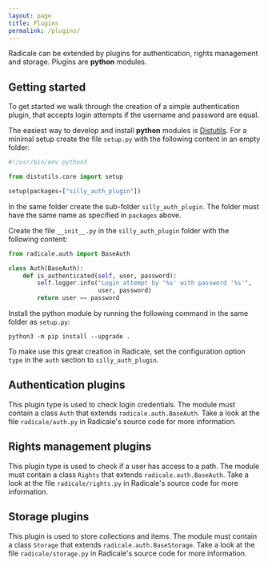 ```yaml
---
layout: page
title: Plugins
permalink: /plugins/
---
```


Radicale can be extended by plugins for authentication, rights management and
storage. Plugins are **python** modules.

## Getting started

To get started we walk through the creation of a simple authentication
plugin, that accepts login attempts if the username and password are equal.

The easiest way to develop and install **python** modules is
[Distutils](https://docs.python.org/3/distutils/setupscript.html).
For a minimal setup create the file `setup.py` with the following content
in an empty folder:

```python
#!/usr/bin/env python3

from distutils.core import setup

setup(packages=["silly_auth_plugin"])
```

In the same folder create the sub-folder `silly_auth_plugin`. The folder
must have the same name as specified in `packages` above.

Create the file `__init__.py` in the `silly_auth_plugin` folder with the
following content:

```python
from radicale.auth import BaseAuth

class Auth(BaseAuth):
    def is_authenticated(self, user, password):
        self.logger.info("Login attempt by '%s' with password '%s'",
                         user, password)
        return user == password
```

Install the python module by running the following command in the same folder
as `setup.py`:
```shell
python3 -m pip install --upgrade .
```

To make use this great creation in Radicale, set the configuration option
`type` in the `auth` section to `silly_auth_plugin`.

## Authentication plugins
This plugin type is used to check login credentials.
The module must contain a class `Auth` that extends
`radicale.auth.BaseAuth`. Take a look at the file `radicale/auth.py` in
Radicale's source code for more information.

## Rights management plugins
This plugin type is used to check if a user has access to a path.
The module must contain a class `Rights` that extends
`radicale.auth.BaseAuth`. Take a look at the file `radicale/rights.py` in
Radicale's source code for more information.

## Storage plugins
This plugin is used to store collections and items.
The module must contain a class `Storage` that extends
`radicale.auth.BaseStorage`. Take a look at the file `radicale/storage.py` in
Radicale's source code for more information.
